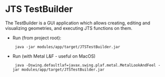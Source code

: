 # JTS TestBuilder

The TestBuilder is a GUI application which allows creating, editing and visualizing geometries, and executing JTS functions on them.

* Run (from project root): 
     
       java -jar modules/app/target/JTSTestBuilder.jar
     
* Run (with Metal L&F - useful on MacOS)

       java -Dswing.defaultlaf=javax.swing.plaf.metal.MetalLookAndFeel -jar modules/app/target/JTSTestBuilder.jar
